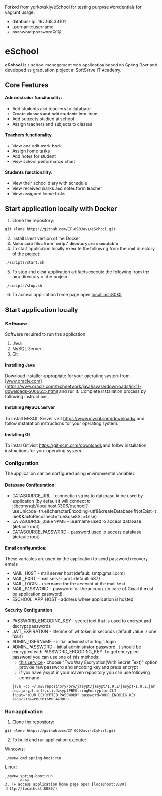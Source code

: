 Forked from yurkovskiy/eSchool for testing purpose
#credentials for vagrant usage:
* database ip: 192.168.33.101
* username:username
* password:passwordQ1@

# eSchool

**eSchool** is a school management web application based on Spring Boot and developed as graduation project at SoftServe IT Academy.

## Core Features
#### Administrator functionality:
* Add students and teachers to database
* Create classes and add students into them
* Add subjects studied at school
* Assign teachers and subjects to classes 

#### Teachers functionality
* View and edit mark book
* Assign home tasks
* Add notes for student
* View school performance chart

#### Students functionality: 
* View their school diary with schedule
* View received marks and notes form teacher
* View assigned home tasks

## Start application locally with Docker
1. Clone the repository:
```
git clone https://github.com/IF-090Java/eSchool.git
``` 
2. Install latest version of the Docker
3. Make sure files from 'script' directory are executable 
4. To start application locally execute the following from the root directory of the project:
```
./scripts/start.sh
```  
5. To stop and clear application artifacts execute the following from the root directory of the project:
```
./scripts/stop.sh
```
6. To access application home page open [localhost:8080](http://localhost:8080/)

## Start application locally
### Software
Software required to run this application:
1. Java
2. MySQL Server
3. Git

#### Installing Java
Download installer appropriate for your operating system from [www.oracle.com](https://www.oracle.com/technetwork/java/javase/downloads/jdk11-downloads-5066655.html) and run it. Complete installation process by following instructions.

#### Installing MySQL Server
To install MySQL Server visit https://www.mysql.com/downloads/ and follow installation instructions for your operating system.

#### Installing Git
To instal Git visit https://git-scm.com/downloads and follow installation instructions for your operating system.

### Configuration
The application can be configured using environmental variables.
#### Database Configuration:
* DATASOURCE_URL - connection string to database to be used by application (by default it will connect to jdbc:mysql://localhost:3306/eschool?useUnicode=true&characterEncoding=utf8&createDatabaseIfNotExist=true&&autoReconnect=true&useSSL=false)
* DATASOURCE_USERNAME - username used to access database (default: root)
* DATASOURCE_PASSWORD - password used to access database (default: root)
#### Email configuration:
These variables are used by the application to send password recovery emails
* MAIL_HOST - mail server host (default: smtp.gmail.com)
* MAIL_PORT - mail server port (default: 587}
* MAIL_LOGIN - username for the account at the mail host
* MAIL_PASSWORD - password for the account (in case of Gmail it must be application password)
* ESCHOOL_APP_HOST - address where application is hosted
#### Security Configuration
* PASSWORD_ENCODING_KEY - secret text that is used to encrypt and decrypt passwords
* JWT_EXPIRATION - lifetime of jwt token in seconds (default value is one hour)
* ADMIN_USERNAME - initial administrator login login
* ADMIN_PASSWORD - initial administrator password. It should be encrypted with PASSWORD_ENCODING_KEY. To get encrypted password you can use one of this methods:
     * [this service](https://www.devglan.com/online-tools/jasypt-online-encryption-decryption) - 
 choose "Two Way Encryption(With Secret Text)" option provide raw password and encoding key and press encrypt
    * if you have jasypt in your maven repository you can use following command:
    ```
    java -cp ~/.m2/repository/org/jasypt/jasypt/1.9.2/jasypt-1.9.2.jar org.jasypt.intf.cli.JasyptPBEStringEncryptionCLI input="YOUR_DECRYPTED_PASSWORD" password=YOUR_ENCODIG_KEY algorithm=PBEWithMD5AndDES
    ```


### Run application
1. Clone the repository:
```
git clone https://github.com/IF-090Java/eSchool.git
``` 
2. To build and run application execute:

Windows:
```
./mvnw.cmd spring-boot:run
```
Linux:
```
./mvnw spring-boot:run
```    okay
3. To access application home page open [localhost:8080](http://localhost:8080/)
